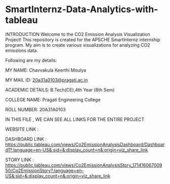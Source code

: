 # SmartInternz-Data-Analytics-with-tableau
INTRODUCTION
Welcome to the CO2 Emission Analysis Visualization Project! This repository is created for the APSCHE SmartInternz internship program. My aim is to create various visualizations for analyzing CO2 emissions data.

Following are my details:

MY NAME: Chavvakula Keerthi Moulya

MY MAIL ID: 20a31a0103@pragati.ac.in

ACADEMIC DETAILS: B.Tech(CE),4th Year (8th Sem)

COLLEGE NAME: Pragati Engineering College

ROLL NUMBER: 20A31A0103

IN THIS FILE , WE CAN SEE ALL LINKS FOR THE ENTIRE PROJECT

WEBSITE LINK :

DASHBOARD LINK : https://public.tableau.com/views/Co2EmissionAnalysisDashboard/Dashboard1?:language=en-US&:sid=&:display_count=n&:origin=viz_share_link

STORY LINK : https://public.tableau.com/views/Co2EmissionAnalysisStory_17141606700950/Co2EmissionStory?:language=en-US&:sid=&:display_count=n&:origin=viz_share_link

